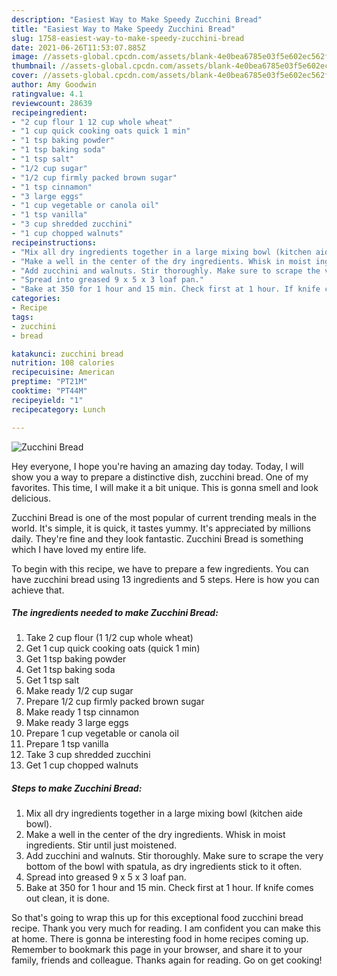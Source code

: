 ```yaml
---
description: "Easiest Way to Make Speedy Zucchini Bread"
title: "Easiest Way to Make Speedy Zucchini Bread"
slug: 1758-easiest-way-to-make-speedy-zucchini-bread
date: 2021-06-26T11:53:07.885Z
image: //assets-global.cpcdn.com/assets/blank-4e0bea6785e03f5e602ec562f230caae08da540cada707380b4fe1bbebba43da.png
thumbnail: //assets-global.cpcdn.com/assets/blank-4e0bea6785e03f5e602ec562f230caae08da540cada707380b4fe1bbebba43da.png
cover: //assets-global.cpcdn.com/assets/blank-4e0bea6785e03f5e602ec562f230caae08da540cada707380b4fe1bbebba43da.png
author: Amy Goodwin
ratingvalue: 4.1
reviewcount: 28639
recipeingredient:
- "2 cup flour 1 12 cup whole wheat"
- "1 cup quick cooking oats quick 1 min"
- "1 tsp baking powder"
- "1 tsp baking soda"
- "1 tsp salt"
- "1/2 cup sugar"
- "1/2 cup firmly packed brown sugar"
- "1 tsp cinnamon"
- "3 large eggs"
- "1 cup vegetable or canola oil"
- "1 tsp vanilla"
- "3 cup shredded zucchini"
- "1 cup chopped walnuts"
recipeinstructions:
- "Mix all dry ingredients together in a large mixing bowl (kitchen aide bowl)."
- "Make a well in the center of the dry ingredients. Whisk in moist ingredients. Stir until just moistened."
- "Add zucchini and walnuts. Stir thoroughly. Make sure to scrape the very bottom of the bowl with spatula, as dry ingredients stick to it often."
- "Spread into greased 9 x 5 x 3 loaf pan."
- "Bake at 350 for 1 hour and 15 min. Check first at 1 hour. If knife comes out clean, it is done."
categories:
- Recipe
tags:
- zucchini
- bread

katakunci: zucchini bread 
nutrition: 108 calories
recipecuisine: American
preptime: "PT21M"
cooktime: "PT44M"
recipeyield: "1"
recipecategory: Lunch

---
```



![Zucchini Bread](//assets-global.cpcdn.com/assets/blank-4e0bea6785e03f5e602ec562f230caae08da540cada707380b4fe1bbebba43da.png)

Hey everyone, I hope you're having an amazing day today. Today, I will show you a way to prepare a distinctive dish, zucchini bread. One of my favorites. This time, I will make it a bit unique. This is gonna smell and look delicious.



Zucchini Bread is one of the most popular of current trending meals in the world. It's simple, it is quick, it tastes yummy. It's appreciated by millions daily. They're fine and they look fantastic. Zucchini Bread is something which I have loved my entire life.


To begin with this recipe, we have to prepare a few ingredients. You can have zucchini bread using 13 ingredients and 5 steps. Here is how you can achieve that.

<!--inarticleads1-->

##### The ingredients needed to make Zucchini Bread:

1. Take 2 cup flour (1 1/2 cup whole wheat)
1. Get 1 cup quick cooking oats (quick 1 min)
1. Get 1 tsp baking powder
1. Get 1 tsp baking soda
1. Get 1 tsp salt
1. Make ready 1/2 cup sugar
1. Prepare 1/2 cup firmly packed brown sugar
1. Make ready 1 tsp cinnamon
1. Make ready 3 large eggs
1. Prepare 1 cup vegetable or canola oil
1. Prepare 1 tsp vanilla
1. Take 3 cup shredded zucchini
1. Get 1 cup chopped walnuts




<!--inarticleads2-->

##### Steps to make Zucchini Bread:

1. Mix all dry ingredients together in a large mixing bowl (kitchen aide bowl).
1. Make a well in the center of the dry ingredients. Whisk in moist ingredients. Stir until just moistened.
1. Add zucchini and walnuts. Stir thoroughly. Make sure to scrape the very bottom of the bowl with spatula, as dry ingredients stick to it often.
1. Spread into greased 9 x 5 x 3 loaf pan.
1. Bake at 350 for 1 hour and 15 min. Check first at 1 hour. If knife comes out clean, it is done.




So that's going to wrap this up for this exceptional food zucchini bread recipe. Thank you very much for reading. I am confident you can make this at home. There is gonna be interesting food in home recipes coming up. Remember to bookmark this page in your browser, and share it to your family, friends and colleague. Thanks again for reading. Go on get cooking!
